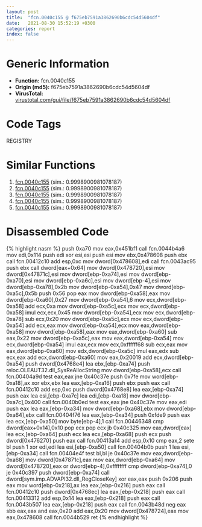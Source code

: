 ```yaml
---
layout: post
title:  "fcn.0040c155 @ f675eb7591a3862690b6cdc54d5604df"
date:   2021-08-30 15:52:19 +0300
categories: report
index: false
---
```


# Generic Information
- **Function:** fcn.0040c155
- **Origin (md5):** f675eb7591a3862690b6cdc54d5604df
- **VirusTotal:** [virustotal.com/gui/file/f675eb7591a3862690b6cdc54d5604df][virustotal_ref]

# Code Tags
<span class="tag" id="REGISTRY">REGISTRY</span>


# Similar Functions

1. [fcn.0040c155][similar_1_ref] (sim.: 0.9998900981078187)
2. [fcn.0040c155][similar_2_ref] (sim.: 0.9998900981078187)
3. [fcn.0040c155][similar_3_ref] (sim.: 0.9998900981078187)
4. [fcn.0040c155][similar_4_ref] (sim.: 0.9998900981078187)
5. [fcn.0040c155][similar_5_ref] (sim.: 0.9998900981078187)


# Disassembled Code

{% highlight nasm %}
push 0xa70
mov eax,0x451bf1
call fcn.0044b4a6
mov edi,0x114
push edi
xor esi,esi
push esi
mov ebx,0x478608
push ebx
call fcn.00412c10
add esp,0xc
mov dword[0x478608],edi
call fcn.0043ac95
push ebx
call dword[eax+0x64]
mov dword[0x478720],esi
mov dword[0x47871c],esi
mov dword[ebp-0xa74],esi
mov dword[ebp-0xa70],esi
mov dword[ebp-0xa6c],esi
mov dword[ebp-4],esi
mov dword[ebp-0xa78],0x2b
mov dword[ebp-0xa54],0x47
mov dword[ebp-0xa5c],0x5b
push 0x56
pop eax
mov dword[ebp-0xa58],eax
mov dword[ebp-0xa60],0x27
mov dword[ebp-0xa54],6
mov ecx,dword[ebp-0xa58]
add ecx,0xa
mov dword[ebp-0xa5c],ecx
mov ecx,dword[ebp-0xa58]
imul ecx,ecx,0x45
mov dword[ebp-0xa54],ecx
mov ecx,dword[ebp-0xa78]
sub ecx,0x20
mov dword[ebp-0xa5c],ecx
mov ecx,dword[ebp-0xa54]
add ecx,eax
mov dword[ebp-0xa54],ecx
mov eax,dword[ebp-0xa58]
mov dword[ebp-0xa58],eax
mov eax,dword[ebp-0xa60]
sub eax,0x22
mov dword[ebp-0xa5c],eax
mov eax,dword[ebp-0xa54]
mov ecx,dword[ebp-0xa54]
imul eax,ecx
mov ecx,0xffffff68
sub ecx,eax
mov eax,dword[ebp-0xa60]
mov edx,dword[ebp-0xa5c]
imul eax,edx
sub ecx,eax
add ecx,dword[ebp-0xa60]
mov eax,0x20019
add ecx,dword[ebp-0xa54]
push dword[0x4768e4]
lea ebx,[ebp-0xa74]
push reloc.OLEAUT32.dll_SysReAllocString
mov dword[ebp-0xa58],ecx
call fcn.00404a9d
test eax,eax
jne 0x40c37e
push 0x7fe
mov word[ebp-0xa18],ax
xor ebx,ebx
lea eax,[ebp-0xa16]
push ebx
push eax
call fcn.00412c10
add esp,0xc
push dword[0x4768e8]
lea eax,[ebp-0xa74]
push eax
lea esi,[ebp-0xa7c]
lea edi,[ebp-0xa18]
mov dword[ebp-0xa7c],0x400
call fcn.0040b0ed
test eax,eax
jne 0x40c37e
mov eax,edi
push eax
lea eax,[ebp-0xa34]
mov dword[ebp-0xa68],ebx
mov dword[ebp-0xa64],ebx
call fcn.00404f76
lea eax,[ebp-0xa34]
push 0xfde9
push eax
lea ecx,[ebp-0xa50]
mov byte[ebp-4],1
call fcn.00446348
cmp dword[eax+0x14],0x10
pop ecx
pop ecx
jb 0x40c325
mov eax,dword[eax]
lea ecx,[ebp-0xa64]
push ecx
lea ecx,[ebp-0xa68]
push ecx
push dword[0x476270]
push eax
call fcn.00413a14
add esp,0x10
cmp eax,2
sete bl
push 1
xor edi,edi
lea esi,[ebp-0xa50]
call fcn.00404b0b
push 1
lea esi,[ebp-0xa34]
call fcn.00404e4f
test bl,bl
je 0x40c37e
mov eax,dword[ebp-0xa68]
mov dword[0x47871c],eax
mov eax,dword[ebp-0xa64]
mov dword[0x478720],eax
or dword[ebp-4],0xffffffff
cmp dword[ebp-0xa74],0
je 0x40c397
push dword[ebp-0xa74]
call dword[sym.imp.ADVAPI32.dll_RegCloseKey]
xor eax,eax
push 0x206
push eax
mov word[ebp-0x218],ax
lea eax,[ebp-0x216]
push eax
call fcn.00412c10
push dword[0x4768ec]
lea eax,[ebp-0x218]
push eax
call fcn.00413312
add esp,0x14
lea eax,[ebp-0x218]
push eax
call fcn.0043b507
lea eax,[ebp-0x218]
push eax
call fcn.0043b48d
neg eax
sbb eax,eax
and eax,0x20
add eax,0x20
mov dword[0x478724],eax
mov eax,0x478608
call fcn.0044b529
ret
{% endhighlight %}


[similar_1_ref]: /report/fcn.0040c155@bed9ebae5dcb4fc234ee0bdf6551cea7
[similar_2_ref]: /report/fcn.0040c155@e83552e81a6f265fd7baa50402d3d47d
[similar_3_ref]: /report/fcn.0040c155@5eead96f991d1eaa139e848643009945
[similar_4_ref]: /report/fcn.0040c155@1266d43f34f3aa1d71c3eb8ec80f6e2f
[similar_5_ref]: /report/fcn.0040c155@5ee3fd17c9a95f310f59023fc9b4737e
[virustotal_ref]: https://www.virustotal.com/gui/file/f675eb7591a3862690b6cdc54d5604df